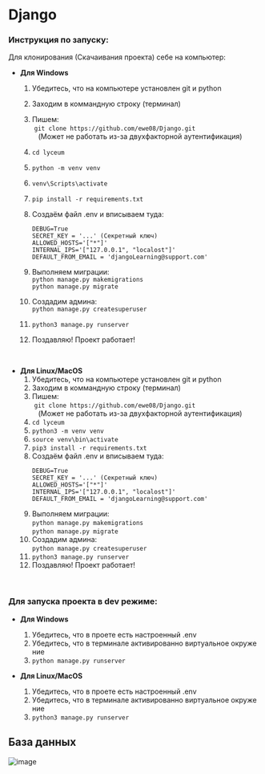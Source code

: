 # Django
### Инструкция по запуску:
Для клонирования (Скачаивания проекта) себе на компьютер:

- **Для Windows**
    1. Убедитесь, что на компьютере установлен git и python
    2. Заходим в коммандную строку (терминал) 
    3. Пишем: </br> ```git clone https://github.com/ewe08/Django.git``` </br>
    (Может не работать из-за двухфакторной аутентификация) 
    4. ```cd lyceum``` 
    5. ```python -m venv venv``` 
    6. ```venv\Scripts\activate```
    7. ```pip install -r requirements.txt```
    8. Создаём файл .env и вписываем туда:
        ```
        DEBUG=True 
        SECRET_KEY = '...' (Секретный ключ) 
        ALLOWED_HOSTS='["*"]' 
        INTERNAL_IPS='["127.0.0.1", "localost"]' 
        DEFAULT_FROM_EMAIL = 'djangoLearning@support.com'
        ```
    9. Выполняем миграции:<br> 
    ```python manage.py makemigrations```</br>
    ```python manage.py migrate```
    
    10. Создадим админа: </br> ```python manage.py createsuperuser```   
    11. ```python3 manage.py runserver```
    12. Поздавляю! Проект работает! 
</br> 

- **Для Linux/MacOS**
    1. Убедитесь, что на компьютере установлен git и python
    2. Заходим в коммандную строку (терминал) 
    3. Пишем: </br> ```git clone https://github.com/ewe08/Django.git``` </br>
    (Может не работать из-за двухфакторной аутентификация) 
    4. ```cd lyceum``` 
    5. ```python3 -m venv venv``` 
    6. ```source venv\bin\activate```
    7. ```pip3 install -r requirements.txt```
    8. Создаём файл .env и вписываем туда:
        ```
        DEBUG=True 
        SECRET_KEY = '...' (Секретный ключ) 
        ALLOWED_HOSTS='["*"]' 
        INTERNAL_IPS='["127.0.0.1", "localost"]' 
        DEFAULT_FROM_EMAIL = 'djangoLearning@support.com'
        ```
    9. Выполняем миграции:<br> 
    ```python manage.py makemigrations```</br>
    ```python manage.py migrate```
    10. Создадим админа: </br> ```python manage.py createsuperuser```   
    11. ```python3 manage.py runserver```
    12. Поздавляю! Проект работает! 
</br>

### Для запуска проекта в dev режиме:
- **Для Windows**
    1. Убедитесь, что в проете есть настроенный .env
    2. Убедитесь, что в терминале активированно виртуальное окружение 
    3. ```python manage.py runserver```

- **Для Linux/MacOS**
    1. Убедитесь, что в проете есть настроенный .env
    2. Убедитесь, что в терминале активированно виртуальное окружение 
    3. ```python3 manage.py runserver```
## База данных
![image](https://user-images.githubusercontent.com/56339316/205954000-bc97df3d-e392-410b-93bd-12cbf8e0387a.png)
